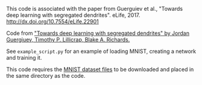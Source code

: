 
This code is associated with the paper from Guerguiev et al., "Towards deep learning with segregated dendrites". eLife, 2017. http://dx.doi.org/10.7554/eLife.22901


Code from ["Towards deep learning with segregated dendrites" by Jordan Guergiuev, Timothy P. Lillicrap, Blake A. Richards.](https://arxiv.org/abs/1610.00161)

See `example_script.py` for an example of loading MNIST, creating a network and training it.

This code requires the [MNIST dataset files](http://yann.lecun.com/exdb/mnist/) to be downloaded and placed in the same directory as the code.
